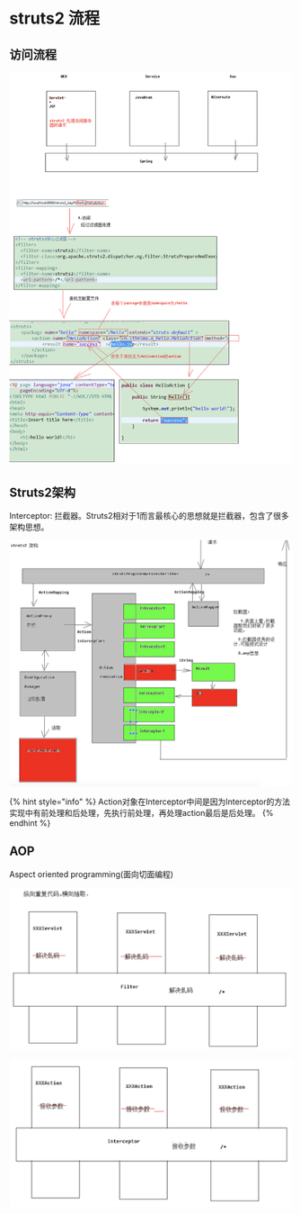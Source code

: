 # struts2 流程

## 访问流程

![](../../.gitbook/assets/image%20%281%29.png)

## Struts2架构

Interceptor: 拦截器。Struts2相对于1而言最核心的思想就是拦截器，包含了很多架构思想。

![&#x5177;&#x4F53;&#x6D41;&#x7A0B;&#x53EF;&#x4EE5;&#x770B;youtube&#x89C6;&#x9891;Struts15](../../.gitbook/assets/image%20%28105%29.png)

{% hint style="info" %}
Action对象在Interceptor中间是因为Interceptor的方法实现中有前处理和后处理，先执行前处理，再处理action最后是后处理。
{% endhint %}

##  AOP

Aspect oriented programming\(面向切面编程\)

![](../../.gitbook/assets/image%20%28121%29.png)

![](../../.gitbook/assets/image%20%286%29.png)



